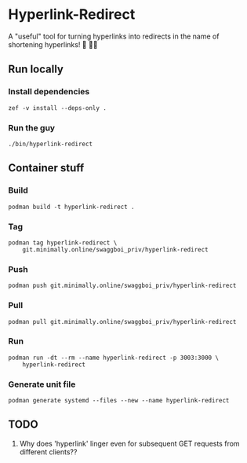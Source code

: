 # Hyperlink-Redirect

A "useful" tool for turning hyperlinks into redirects in the name of shortening hyperlinks! 🧠 🧑‍🔬

## Run locally

### Install dependencies

    zef -v install --deps-only .

### Run the guy

    ./bin/hyperlink-redirect

## Container stuff

### Build

    podman build -t hyperlink-redirect .

### Tag

    podman tag hyperlink-redirect \
        git.minimally.online/swaggboi_priv/hyperlink-redirect

### Push

    podman push git.minimally.online/swaggboi_priv/hyperlink-redirect

### Pull

    podman pull git.minimally.online/swaggboi_priv/hyperlink-redirect

### Run

    podman run -dt --rm --name hyperlink-redirect -p 3003:3000 \
        hyperlink-redirect

### Generate unit file

    podman generate systemd --files --new --name hyperlink-redirect

## TODO

1. Why does 'hyperlink' linger even for subsequent GET requests from different clients??

